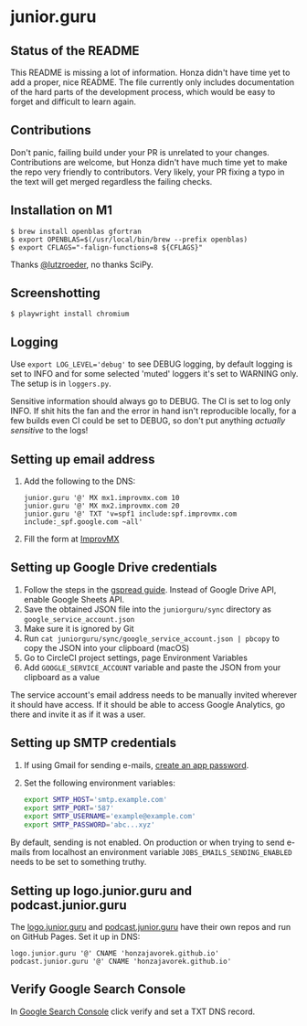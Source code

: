 # junior.guru

## Status of the README

This README is missing a lot of information. Honza didn't have time yet to add a proper, nice README. The file currently only includes documentation of the hard parts of the development process, which would be easy to forget and difficult to learn again.

## Contributions

Don't panic, failing build under your PR is unrelated to your changes. Contributions are welcome, but Honza didn't have much time yet to make the repo very friendly to contributors. Very likely, your PR fixing a typo in the text will get merged regardless the failing checks.

## Installation on M1

```
$ brew install openblas gfortran
$ export OPENBLAS=$(/usr/local/bin/brew --prefix openblas)
$ export CFLAGS="-falign-functions=8 ${CFLAGS}"
```

Thanks [@lutzroeder](https://github.com/scipy/scipy/issues/13409#issuecomment-774640468), no thanks SciPy.

## Screenshotting

```
$ playwright install chromium
```

## Logging

Use `export LOG_LEVEL='debug'` to see DEBUG logging, by default logging is set to INFO and for some selected 'muted' loggers it's set to WARNING only. The setup is in `loggers.py`.

Sensitive information should always go to DEBUG. The CI is set to log only INFO. If shit hits the fan and the error in hand isn't reproducible locally, for a few builds even CI could be set to DEBUG, so don't put anything _actually sensitive_ to the logs!

## Setting up email address

1.  Add the following to the DNS:

    ```
    junior.guru '@' MX mx1.improvmx.com 10
    junior.guru '@' MX mx2.improvmx.com 20
    junior.guru '@' TXT 'v=spf1 include:spf.improvmx.com include:_spf.google.com ~all'
    ```
1.  Fill the form at [ImprovMX](https://improvmx.com/)

## Setting up Google Drive credentials

1.  Follow the steps in the [gspread guide](https://gspread.readthedocs.io/en/latest/oauth2.html). Instead of Google Drive API, enable Google Sheets API.
1.  Save the obtained JSON file into the `juniorguru/sync` directory as `google_service_account.json`
1.  Make sure it is ignored by Git
1.  Run `cat juniorguru/sync/google_service_account.json | pbcopy` to copy the JSON into your clipboard (macOS)
1.  Go to CircleCI project settings, page Environment Variables
1.  Add `GOOGLE_SERVICE_ACCOUNT` variable and paste the JSON from your clipboard as a value

The service account's email address needs to be manually invited wherever it should have access. If it should be able to access Google Analytics, go there and invite it as if it was a user.

## Setting up SMTP credentials

1.  If using Gmail for sending e-mails, [create an app password](https://security.google.com/settings/security/apppasswords).
1.  Set the following environment variables:

    ```bash
    export SMTP_HOST='smtp.example.com'
    export SMTP_PORT='587'
    export SMTP_USERNAME='example@example.com'
    export SMTP_PASSWORD='abc...xyz'
    ```

By default, sending is not enabled. On production or when trying to send e-mails from localhost an environment variable `JOBS_EMAILS_SENDING_ENABLED` needs to be set to something truthy.

## Setting up logo.junior.guru and podcast.junior.guru

The [logo.junior.guru](https://logo.junior.guru/) and [podcast.junior.guru](https://podcast.junior.guru/) have their own repos and run on GitHub Pages. Set it up in DNS:

```
logo.junior.guru '@' CNAME 'honzajavorek.github.io'
podcast.junior.guru '@' CNAME 'honzajavorek.github.io'
```

## Verify Google Search Console

In [Google Search Console](https://support.google.com/webmasters/answer/9008080?hl=en) click verify and set a TXT DNS record.
